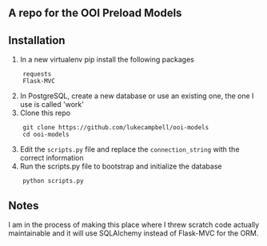 ## A repo for the OOI Preload Models

## Installation

1. In a new virtualenv pip install the following packages
```
    requests
    Flask-MVC
```
2. In PostgreSQL, create a new database or use an existing one, the one I use is called 'work'
3. Clone this repo
```
    git clone https://github.com/lukecampbell/ooi-models
    cd ooi-models
```

3. Edit the `scripts.py` file and replace the `connection_string` with the correct information
4. Run the scripts.py file to bootstrap and initialize the database
```  
    python scripts.py
```


## Notes

I am in the process of making this place where I threw scratch code actually
maintainable and it will use SQLAlchemy instead of Flask-MVC for the ORM. 



